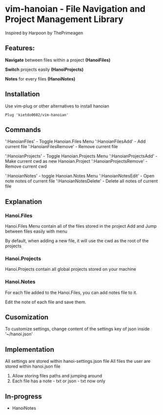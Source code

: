 # vim-hanoian - File Navigation and Project Management Library
Inspired by Harpoon by ThePrimeagen


## Features:

**Navigate** between files within a project **(HanoiFiles)**

**Switch** projects easily **(HanoiProjects)**

**Notes** for every files **(HanoiNotes)**


## Installation
Use vim-plug or other alternatives to install hanoian

```text
Plug 'kietdo0602/vim-hanoian'
```


## Commands 
':HanoianFiles' - Toggle Hanoian.Files Menu
':HanoianFilesAdd' - Add current file
':HanoianFilesRemove' - Remove current file

':HanoianProjects' - Toggle Hanoian.Projects Menu
':HanoianProjectsAdd' - Make current cwd as new Hanoian.Project
':HanoianProjectsRemove' - Remove current cwd 

':HanoianNotes' - toggle Hanoian.Notes Menu
':HanoianNotesEdit' - Open note notes of current file
':HanoianNotesDelete' - Delete all notes of current file


## Explanation

### Hanoi.Files

Hanoi.Files Menu contain all of the files stored in the project 
Add and Jump between files easily with menu

By default, when adding a new file, it will use the cwd as the root of the projects

### Hanoi.Projects

Hanoi.Projects contain all global projects stored on your machine

### Hanoi.Notes

For each file added to the Hanoi.Files, you can add notes file to it.

Edit the note of each file and save them.


## Cusomization
To customize settings, change content of the settings key of json inside '~/hanoi.json'


## Implementation
All settings are stored within hanoi-settings.json file
All files the user are stored within hanoi.json file

1. Allow storing files paths and jumping around
2. Each file has a note - txt or json - txt now only

## In-progress
- HanoiNotes


